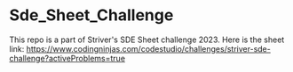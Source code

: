 # Sde_Sheet_Challenge
This repo is a part of Striver's SDE Sheet challenge 2023.
Here is the sheet link:
https://www.codingninjas.com/codestudio/challenges/striver-sde-challenge?activeProblems=true
